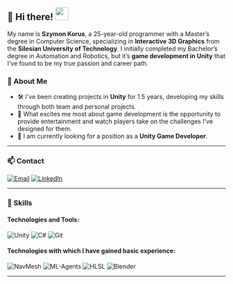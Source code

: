## 🌟 Hi there! <img src="https://media.giphy.com/media/hvRJCLFzcasrR4ia7z/giphy.gif" width="30px">

My name is **Szymon Korus**, a 25-year-old programmer with a Master’s degree in Computer Science, specializing in **Interactive 3D Graphics** from the **Silesian University of Technology**. I initially completed my Bachelor’s degree in Automation and Robotics, but it’s **game development in Unity** that I’ve found to be my true passion and career path.

### 🚀 About Me

- 🛠️ I've been creating projects in **Unity** for 1.5 years, developing my skills through both team and personal projects.
- 🌱 What excites me most about game development is the opportunity to provide entertainment and watch players take on the challenges I’ve designed for them.
- 🎯 I am currently looking for a position as a **Unity Game Developer**.

---

### 📫 Contact

[![Email](https://img.shields.io/badge/Email-D14836?style=flat&logo=gmail&logoColor=white)](mailto:szymon.korus.it@gmail.com)
[![LinkedIn](https://img.shields.io/badge/LinkedIn-0077B5?style=flat&logo=linkedin&logoColor=white)](https://www.linkedin.com/in/szymon-korus111)

---

### 💼 Skills

#### Technologies and Tools:

![Unity](https://img.shields.io/badge/Unity-100000?style=for-the-badge&logo=unity&logoColor=white)
![C#](https://img.shields.io/badge/C%23-239120?style=for-the-badge&logo=c-sharp&logoColor=white)
![Git](https://img.shields.io/badge/Git-F05032?style=for-the-badge&logo=git&logoColor=white)

#### Technologies with which I have gained basic experience:

![NavMesh](https://img.shields.io/badge/NavMesh-007ACC?style=for-the-badge&logo=unity&logoColor=white)
![ML-Agents](https://img.shields.io/badge/ML--Agents-00FFAA?style=for-the-badge&logo=unity&logoColor=white)
![HLSL](https://img.shields.io/badge/HLSL-5C2D91?style=for-the-badge&logo=visual-studio&logoColor=white)
![Blender](https://img.shields.io/badge/Blender-F5792A?style=for-the-badge&logo=blender&logoColor=white)

---


